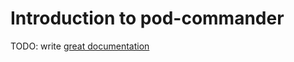 # Introduction to pod-commander

TODO: write [great documentation](http://jacobian.org/writing/what-to-write/)
